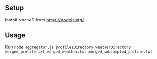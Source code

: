 ## Setup

Install NodeJS from https://nodejs.org/

## Usage

Run `node aggregator.js profilesDirectory weatherDirectory merged_profile.txt merged_weather.txt merged_subsampled_profile.txt`